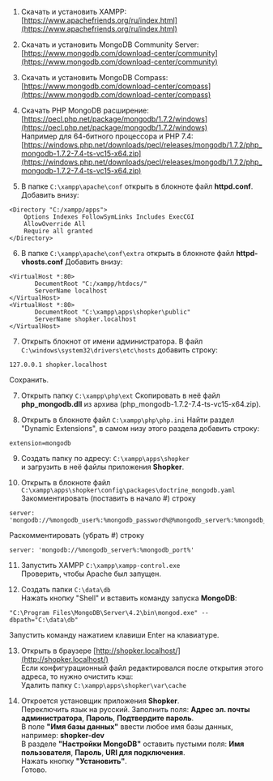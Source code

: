 1. Скачать и установить XAMPP: [https://www.apachefriends.org/ru/index.html](https://www.apachefriends.org/ru/index.html)

2. Скачать и установить MongoDB Community Server: [https://www.mongodb.com/download-center/community](https://www.mongodb.com/download-center/community)

3. Скачать и установить MongoDB Compass: [https://www.mongodb.com/download-center/compass](https://www.mongodb.com/download-center/compass)

4. Скачать PHP MongoDB расширение: [https://pecl.php.net/package/mongodb/1.7.2/windows](https://pecl.php.net/package/mongodb/1.7.2/windows)  
Например для 64-битного процессора и PHP 7.4:  
[https://windows.php.net/downloads/pecl/releases/mongodb/1.7.2/php_mongodb-1.7.2-7.4-ts-vc15-x64.zip](https://windows.php.net/downloads/pecl/releases/mongodb/1.7.2/php_mongodb-1.7.2-7.4-ts-vc15-x64.zip)

5. В папке ``C:\xampp\apache\conf`` открыть в блокноте файл **httpd.conf**.
Добавить внизу:
~~~
<Directory "C:/xampp/apps">
    Options Indexes FollowSymLinks Includes ExecCGI
    AllowOverride All
    Require all granted
</Directory>
~~~

6. В папке ``C:\xampp\apache\conf\extra`` открыть в блокноте файл **httpd-vhosts.conf**
Добавить внизу:
~~~
<VirtualHost *:80>
       DocumentRoot "C:/xampp/htdocs/"
       ServerName localhost
</VirtualHost>
<VirtualHost *:80>
       DocumentRoot "C:\xampp\apps\shopker\public"
       ServerName shopker.localhost
</VirtualHost>
~~~

7. Открыть блокнот от имени администратора. В файл ``C:\windows\system32\drivers\etc\hosts``
добавить строку:
~~~
127.0.0.1 shopker.localhost
~~~
Сохранить.

7. Открыть папку ``C:\xampp\php\ext``
Скопировать в неё файл **php_mongodb.dll** из архива (php_mongodb-1.7.2-7.4-ts-vc15-x64.zip).

8. Открыть в блокноте файл ``C:\xampp\php\php.ini``
Найти раздел "Dynamic Extensions", в самом низу этого раздела добавить строку:
~~~
extension=mongodb
~~~

9. Создать папку по адресу: ``C:\xampp\apps\shopker``  
и загрузить в неё файлы приложения **Shopker**.

10. Открыть в блокноте файл ``C:\xampp\apps\shopker\config\packages\doctrine_mongodb.yaml``  
Закомментировать (поставить в начало #) строку
~~~
server: 'mongodb://%mongodb_user%:%mongodb_password%@%mongodb_server%:%mongodb_port%'
~~~
Раскомментировать (убрать #) строку
~~~
server: 'mongodb://%mongodb_server%:%mongodb_port%'
~~~

11. Запустить XAMPP ``C:\xampp\xampp-control.exe``  
Проверить, чтобы Apache был запущен.

12. Создать папки ``C:\data\db``  
Нажать кнопку "Shell" и вставить команду запуска **MongoDB**:
~~~
"C:\Program Files\MongoDB\Server\4.2\bin\mongod.exe" --dbpath="C:\data\db"
~~~
Запустить команду нажатием клавиши Enter на клавиатуре.

13. Открыть в браузере [http://shopker.localhost/](http://shopker.localhost/)  
Если конфигурационный файл редактировался после открытия этого адреса, то нужно очистить кэш:  
Удалить папку ``C:\xampp\apps\shopker\var\cache``

14. Откроется установщик приложения **Shopker**.  
Переключить язык на русский. Заполнить поля: **Адрес эл. почты администратора**, **Пароль**, **Подтвердите пароль**.  
В поле **"Имя базы данных"** ввести любое имя базы данных, например: **shopker-dev**  
В разделе **"Настройки MongoDB"** оставить пустыми поля: **Имя пользователя**, **Пароль**, **URI для подключения**.  
Нажать кнопку **"Установить"**.  
Готово.
